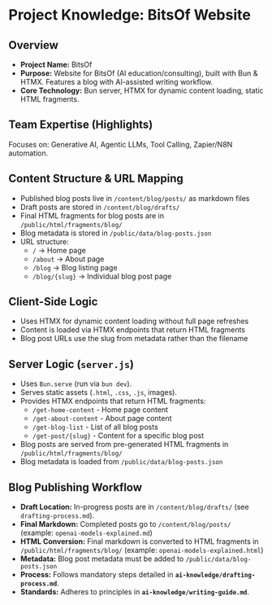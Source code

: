 # Project Knowledge: BitsOf Website

## Overview

*   **Project Name:** BitsOf
*   **Purpose:** Website for BitsOf (AI education/consulting), built with Bun & HTMX. Features a blog with AI-assisted writing workflow.
*   **Core Technology:** Bun server, HTMX for dynamic content loading, static HTML fragments.

## Team Expertise (Highlights)

Focuses on: Generative AI, Agentic LLMs, Tool Calling, Zapier/N8N automation.

## Content Structure & URL Mapping

*   Published blog posts live in `/content/blog/posts/` as markdown files
*   Draft posts are stored in `/content/blog/drafts/`
*   Final HTML fragments for blog posts are in `/public/html/fragments/blog/`
*   Blog metadata is stored in `/public/data/blog-posts.json`
*   URL structure:
    *   `/` -> Home page
    *   `/about` -> About page
    *   `/blog` -> Blog listing page
    *   `/blog/{slug}` -> Individual blog post page

## Client-Side Logic

*   Uses HTMX for dynamic content loading without full page refreshes
*   Content is loaded via HTMX endpoints that return HTML fragments
*   Blog post URLs use the slug from metadata rather than the filename

## Server Logic (`server.js`)

*   Uses `Bun.serve` (run via `bun dev`).
*   Serves static assets (`.html`, `.css`, `.js`, images).
*   Provides HTMX endpoints that return HTML fragments:
    *   `/get-home-content` - Home page content
    *   `/get-about-content` - About page content
    *   `/get-blog-list` - List of all blog posts
    *   `/get-post/{slug}` - Content for a specific blog post
*   Blog posts are served from pre-generated HTML fragments in `/public/html/fragments/blog/`
*   Blog metadata is loaded from `/public/data/blog-posts.json`

## Blog Publishing Workflow

*   **Draft Location:** In-progress posts are in `/content/blog/drafts/` (see `drafting-process.md`).
*   **Final Markdown:** Completed posts go to `/content/blog/posts/` (example: `openai-models-explained.md`)
*   **HTML Conversion:** Final markdown is converted to HTML fragments in `/public/html/fragments/blog/` (example: `openai-models-explained.html`)
*   **Metadata:** Blog post metadata must be added to `/public/data/blog-posts.json`
*   **Process:** Follows mandatory steps detailed in **`ai-knowledge/drafting-process.md`**.
*   **Standards:** Adheres to principles in **`ai-knowledge/writing-guide.md`**. 